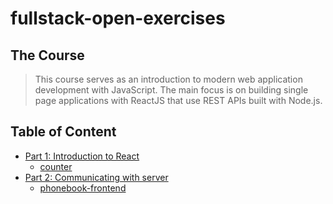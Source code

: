 # fullstack-open-exercises
## The Course
> This course serves as an introduction to modern web application development with JavaScript. The main focus is on building single page applications with ReactJS that use REST APIs built with Node.js.
## Table of Content
- [Part 1: Introduction to React](./part1)
  - [counter](./part1/counter)
- [Part 2: Communicating with server](./part2)
  - [phonebook-frontend](./part2/phonebook_frontend)